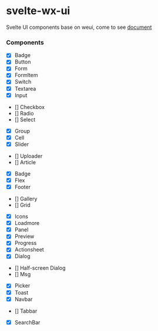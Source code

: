 # svelte-wx-ui
Svelte UI components base on weui, come to see [document](https://zhanbohui.github.io/svelte-wx-ui/)

### Components
- [x] Badge
- [x] Button
- [x] Form
- [x] FormItem
- [x] Switch
- [x] Textarea
- [x] Input
- [] Checkbox
- [] Radio
- [] Select
- [x] Group
- [x] Cell
- [x] Slider
- [] Uploader
- [] Article
- [x] Badge
- [x] Flex
- [x] Footer
- [] Gallery 
- [] Grid
- [x] Icons
- [x] Loadmore
- [x] Panel
- [x] Preview
- [x] Progress
- [x] Actionsheet
- [x] Dialog
- [] Half-screen Dialog
- [] Msg
- [x] Picker
- [x] Toast
- [x] Navbar
- [] Tabbar
- [x] SearchBar